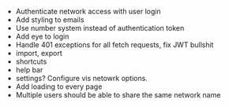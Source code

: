 - Authenticate network access with user login
- Add styling to emails
- Use number system instead of authentication token
- Add eye to login
- Handle 401 exceptions for all fetch requests, fix JWT bullshit
- import, export
- shortcuts
- help bar
- settings? Configure vis netowrk options. 
- Add loading to every page
- Multiple users should be able to share the same network name
